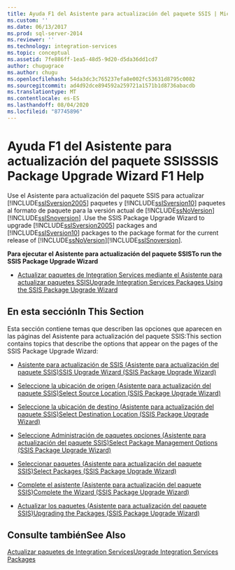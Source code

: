 ```yaml
---
title: Ayuda F1 del Asistente para actualización del paquete SSIS | Microsoft Docs
ms.custom: ''
ms.date: 06/13/2017
ms.prod: sql-server-2014
ms.reviewer: ''
ms.technology: integration-services
ms.topic: conceptual
ms.assetid: 7fe886ff-1ea5-48d5-9d20-d5da36dd1cd7
author: chugugrace
ms.author: chugu
ms.openlocfilehash: 54da3dc3c765237efa8e002fc53631d8795c0082
ms.sourcegitcommit: ad4d92dce894592a259721a1571b1d8736abacdb
ms.translationtype: MT
ms.contentlocale: es-ES
ms.lasthandoff: 08/04/2020
ms.locfileid: "87745896"
---
```

# <a name="ssis-package-upgrade-wizard-f1-help"></a><span data-ttu-id="b50ec-102">Ayuda F1 del Asistente para actualización del paquete SSIS</span><span class="sxs-lookup"><span data-stu-id="b50ec-102">SSIS Package Upgrade Wizard F1 Help</span></span>
  <span data-ttu-id="b50ec-103">Use el Asistente para actualización del paquete SSIS para actualizar [!INCLUDE[ssISversion2005](../includes/ssisversion2005-md.md)] paquetes y [!INCLUDE[ssISversion10](../includes/ssisversion10-md.md)] paquetes al formato de paquete para la versión actual de [!INCLUDE[ssNoVersion](../includes/ssnoversion-md.md)] [!INCLUDE[ssISnoversion](../includes/ssisnoversion-md.md)] .</span><span class="sxs-lookup"><span data-stu-id="b50ec-103">Use the SSIS Package Upgrade Wizard to upgrade [!INCLUDE[ssISversion2005](../includes/ssisversion2005-md.md)] packages and [!INCLUDE[ssISversion10](../includes/ssisversion10-md.md)] packages to the package format for the current release of [!INCLUDE[ssNoVersion](../includes/ssnoversion-md.md)][!INCLUDE[ssISnoversion](../includes/ssisnoversion-md.md)].</span></span>  
  
 <span data-ttu-id="b50ec-104">**Para ejecutar el Asistente para actualización del paquete SSIS**</span><span class="sxs-lookup"><span data-stu-id="b50ec-104">**To run the SSIS Package Upgrade Wizard**</span></span>  
  
-   [<span data-ttu-id="b50ec-105">Actualizar paquetes de Integration Services mediante el Asistente para actualizar paquetes SSIS</span><span class="sxs-lookup"><span data-stu-id="b50ec-105">Upgrade Integration Services Packages Using the SSIS Package Upgrade Wizard</span></span>](install-windows/upgrade-integration-services-packages-using-the-ssis-package-upgrade-wizard.md)  
  
## <a name="in-this-section"></a><span data-ttu-id="b50ec-106">En esta sección</span><span class="sxs-lookup"><span data-stu-id="b50ec-106">In This Section</span></span>  
 <span data-ttu-id="b50ec-107">Esta sección contiene temas que describen las opciones que aparecen en las páginas del Asistente para actualización del paquete SSIS:</span><span class="sxs-lookup"><span data-stu-id="b50ec-107">This section contains topics that describe the options that appear on the pages of the SSIS Package Upgrade Wizard:</span></span>  
  
-   [<span data-ttu-id="b50ec-108">Asistente para actualización de SSIS &#40;Asistente para actualización del paquete SSIS&#41;</span><span class="sxs-lookup"><span data-stu-id="b50ec-108">SSIS Upgrade Wizard &#40;SSIS Package Upgrade Wizard&#41;</span></span>](../../2014/integration-services/ssis-upgrade-wizard-ssis-package-upgrade-wizard.md)  
  
-   [<span data-ttu-id="b50ec-109">Seleccione la ubicación de origen &#40;Asistente para actualización del paquete SSIS&#41;</span><span class="sxs-lookup"><span data-stu-id="b50ec-109">Select Source Location &#40;SSIS Package Upgrade Wizard&#41;</span></span>](../../2014/integration-services/select-source-location-ssis-package-upgrade-wizard.md)  
  
-   [<span data-ttu-id="b50ec-110">Seleccione la ubicación de destino &#40;Asistente para actualización del paquete SSIS&#41;</span><span class="sxs-lookup"><span data-stu-id="b50ec-110">Select Destination Location &#40;SSIS Package Upgrade Wizard&#41;</span></span>](../../2014/integration-services/select-destination-location-ssis-package-upgrade-wizard.md)  
  
-   [<span data-ttu-id="b50ec-111">Seleccione Administración de paquetes opciones &#40;Asistente para actualización del paquete SSIS&#41;</span><span class="sxs-lookup"><span data-stu-id="b50ec-111">Select Package Management Options &#40;SSIS Package Upgrade Wizard&#41;</span></span>](../../2014/integration-services/select-package-management-options-ssis-package-upgrade-wizard.md)  
  
-   [<span data-ttu-id="b50ec-112">Seleccionar paquetes &#40;Asistente para actualización del paquete SSIS&#41;</span><span class="sxs-lookup"><span data-stu-id="b50ec-112">Select Packages &#40;SSIS Package Upgrade Wizard&#41;</span></span>](../../2014/integration-services/select-packages-ssis-package-upgrade-wizard.md)  
  
-   [<span data-ttu-id="b50ec-113">Complete el asistente &#40;Asistente para actualización del paquete SSIS&#41;</span><span class="sxs-lookup"><span data-stu-id="b50ec-113">Complete the Wizard &#40;SSIS Package Upgrade Wizard&#41;</span></span>](../../2014/integration-services/complete-the-wizard-ssis-package-upgrade-wizard.md)  
  
-   [<span data-ttu-id="b50ec-114">Actualizar los paquetes &#40;Asistente para actualización del paquete SSIS&#41;</span><span class="sxs-lookup"><span data-stu-id="b50ec-114">Upgrading the Packages &#40;SSIS Package Upgrade Wizard&#41;</span></span>](../../2014/integration-services/upgrading-the-packages-ssis-package-upgrade-wizard.md)  
  
## <a name="see-also"></a><span data-ttu-id="b50ec-115">Consulte también</span><span class="sxs-lookup"><span data-stu-id="b50ec-115">See Also</span></span>  
 [<span data-ttu-id="b50ec-116">Actualizar paquetes de Integration Services</span><span class="sxs-lookup"><span data-stu-id="b50ec-116">Upgrade Integration Services Packages</span></span>](install-windows/upgrade-integration-services-packages.md)  
  
  
